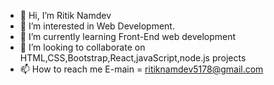 - 👋 Hi, I’m Ritik Namdev
- 👀 I’m interested in Web Development.
- 🌱 I’m currently learning Front-End web development
- 💞️ I’m looking to collaborate on HTML,CSS,Bootstrap,React,javaScript,node.js projects
- 📫 How to reach me E-main = ritiknamdev5178@gmail.com

<!---
ritiknamdev07/ritiknamdev07 is a ✨ special ✨ repository because its `README.md` (this file) appears on your GitHub profile.
You can click the Preview link to take a look at your changes.
--->
